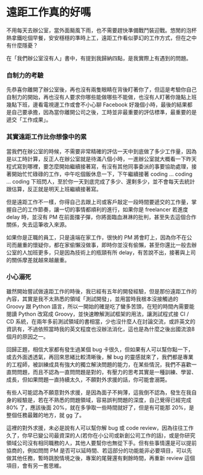 # 遠距工作真的好嗎

不用每天去辦公室，當外面颳風下雨，也不需要趕快準備戰鬥裝迎戰。悠閒的泡杯熱拿鐵吃個早餐，安安穩穩的準時上工，遠距工作看似夢幻的工作方式，但在之中有什麼隱憂？

在「我們辦公室沒有人」書中，有提到我歸納四點，是我實際上有遇到的問題。

### 自制力的考驗

先恭喜你離開了辦公室後，再也沒有兩隻眼睛在背後盯著你了，但這是考驗你自己自制力的開始，再也沒有人要求你哪些能做哪些不能做，也沒有人盯著你幾點上班幾點下班，邊看電視邊工作或會不小心聊 Facebook 好幾個小時，最後的結果都是自己要承擔，因為當你離開公司之後，工時並非最重要的評估標準，最重要的是遞交「工作成果」。

### 其實遠距工作比你想像中的累

當我們在辦公室的時候，不需要非常精確的評估一天中到底做了多少工作量，因為是以工時計算，反正人在辦公室就是待滿八個小時，一進辦公室就大概看一下昨天程式寫到哪裡，要怎麼開始繼續接著寫，有沒有其他同事委派的事要協助處理，接著開始忙忙碌碌的工作，中午吃個飯休息一下，下午繼續接著 coding … coding … coding 下班閃人，至於你一天到底完成了多少、還剩多少，並不會每天去統計跟估算，反正就是明天上班繼續接著寫。

但是遠距工作不一樣，你得自己去跟上司或客戶敲定一段時間要遞交的工作量，掌握自己的工作節奏，讓一切的事情都順利的進行，如果你是 freelancer 若進度 delay 時，並沒有 PM 在前面擋子彈，你將面臨血淋淋的批判，甚至失去這個合作關係，失去這筆收入來源。

如果你是正職的員工，只是遠端在家工作，很快的 PM 將會盯上，因為你不在公司而嚴重的懷疑你，都在家偷懶沒做事，即時你並沒有偷懶，甚至你還比一般去辦公室的人加班更多，只是因為技術上的瓶頸有所 delay，有苦說不出，接著與上司的關係摩差就越來越嚴重。

### 小心溺死

雖然開始嘗試做遠距工作的時後，我已經有五年的開發經驗，但是那份遠距工作的內容，其實是我不太熟悉的領域「測試開發」，並用當時我根本沒接觸過的 Groovy  跟 Python 語言，所以一開始的確是吃了蠻多苦頭，在短的時間內需要能閱讀 Python 改寫成 Groovy，並快速瞭解測試框架的用法，讓測試程式接 CI / CD 系統，在兩年多前測試領域的書相當，少也沒什麼人在討論交流，或許英文的資訊有，不過依照當時我的英文程度也沒辦法消化，這也是為什麼之後出國流浪8個月的原因之一。

回歸正題，相信大家都有發生過某個 bug 卡很久，但如果有人可以幫你點一下，或去外面透透氣，再回來思緒比較清晰後，解 bug 的靈感就來了，我們都是專業的工程師，被訓練成具有強大的獨立解決問題的能力，在某些情況，我們不喜歡一直問問題，而且不認為一直問問題是對的，有壓力的思考其實是一種訓練、學習、成長，但如果問題一直持續太久，不願對外求援的話，你可能會溺斃。

有些人可能認為不願意對外求援，是因為面子不夠薄，這我倒不認為，發生在我自身的經驗是，若在不熟悉的問題領域，容易誤判問題的深度，自己覺得已經完成 80% 了，應該後面 20%，就在多爭取一些時間就好了，但是有可能那 20%，是整個任務最難的地方，就 gg 了。

這裡的對外求援，未必是說有人可以幫你解 bug 或 code review，因為往往工作久了，你早已變公司最資深的人(若你在小公司或新創公司工作的話)，或是你研究領域公司沒有相同職務的人，其他人要幫你也無從下手。但有些事情還是可以提前協商的，例如問問 PM 是否可以延時間、若這部分的功能能非必要項目，可以先做其他任務，暫時跳脫情境之後，專案的尾聲還有剩餘時間，再重新 review 這個項目，會有另一套思維。
